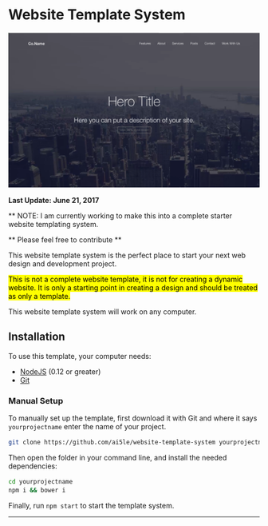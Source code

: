 # Website Template System 

![alt text](snapshot.png)

<b>Last Update: June 21, 2017</b>

** NOTE: I am currently working to make this into a complete starter website templating system. 

** Please feel free to contribute **

This website template system is the perfect place to start your next web design and development project.

<mark>This is not a complete website template, it is not for creating a dynamic website. It is only a starting point in creating a design and should be treated as only a template.</mark>

This website template system will work on any computer.

## Installation

To use this template, your computer needs:

- [NodeJS](https://nodejs.org/en/) (0.12 or greater)
- [Git](https://git-scm.com/)

### Manual Setup

To manually set up the template, first download it with Git and where it says `yourprojectname` enter the name of your project.

```bash
git clone https://github.com/ai5le/website-template-system yourprojectname
```

Then open the folder in your command line, and install the needed dependencies:

```bash
cd yourprojectname
npm i && bower i
```

Finally, run `npm start` to start the template system.

---


